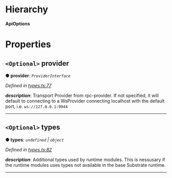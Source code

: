 

# Hierarchy

**ApiOptions**

# Properties

<a id="provider"></a>

## `<Optional>` provider

**● provider**: *`ProviderInterface`*

*Defined in [types.ts:77](https://github.com/polkadot-js/api/blob/9373e5d/packages/api/src/types.ts#L77)*

*__description__*: Transport Provider from rpc-provider. If not specified, it will default to connecting to a WsProvider connecting localhost with the default port, i.e. `ws://127.0.0.1:9944`

___
<a id="types"></a>

## `<Optional>` types

**● types**: *`undefined` | `object`*

*Defined in [types.ts:82](https://github.com/polkadot-js/api/blob/9373e5d/packages/api/src/types.ts#L82)*

*__description__*: Additional types used by runtime modules. This is nessusary if the runtime modules uses types not available in the base Substrate runtime.

___


